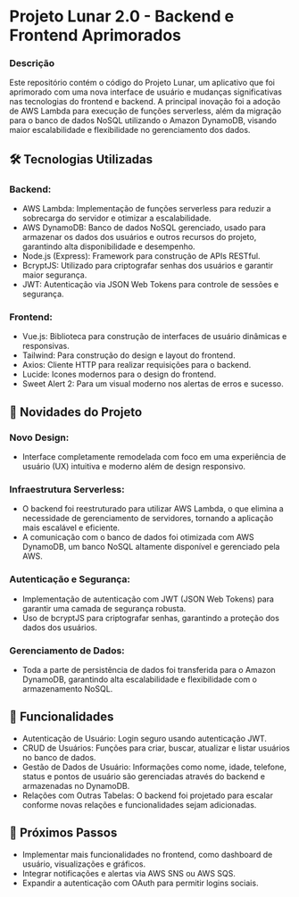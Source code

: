 # Projeto Lunar 2.0 - Backend e Frontend Aprimorados
### Descrição
Este repositório contém o código do Projeto Lunar, um aplicativo que foi aprimorado com uma nova interface de usuário e mudanças significativas nas tecnologias do frontend e backend. A principal inovação foi a adoção de AWS Lambda para execução de funções serverless, além da migração para o banco de dados NoSQL utilizando o Amazon DynamoDB, visando maior escalabilidade e flexibilidade no gerenciamento dos dados.

## 🛠️ Tecnologias Utilizadas
### Backend:

 - AWS Lambda: Implementação de funções serverless para reduzir a sobrecarga do servidor e otimizar a escalabilidade.
 - AWS DynamoDB: Banco de dados NoSQL gerenciado, usado para armazenar os dados dos usuários e outros recursos do projeto, garantindo alta disponibilidade e desempenho.
 - Node.js (Express): Framework para construção de APIs RESTful.
 - BcryptJS: Utilizado para criptografar senhas dos usuários e garantir maior segurança.
 - JWT: Autenticação via JSON Web Tokens para controle de sessões e segurança.

### Frontend:

 - Vue.js: Biblioteca para construção de interfaces de usuário dinâmicas e responsivas.
 - Tailwind: Para construção do design e layout do frontend.
 - Axios: Cliente HTTP para realizar requisições para o backend.
 - Lucide: Icones modernos para o design do frontend.
 - Sweet Alert 2: Para um visual moderno nos alertas de erros e sucesso.

## 🚀 Novidades do Projeto
### Novo Design:

 - Interface completamente remodelada com foco em uma experiência de usuário (UX) intuitiva e moderno além de design responsivo.

### Infraestrutura Serverless:

 - O backend foi reestruturado para utilizar AWS Lambda, o que elimina a necessidade de gerenciamento de servidores, tornando a aplicação mais escalável e eficiente.
 - A comunicação com o banco de dados foi otimizada com AWS DynamoDB, um banco NoSQL altamente disponível e gerenciado pela AWS.

### Autenticação e Segurança:

 - Implementação de autenticação com JWT (JSON Web Tokens) para garantir uma camada de segurança robusta.
 - Uso de bcryptJS para criptografar senhas, garantindo a proteção dos dados dos usuários.

### Gerenciamento de Dados:

 - Toda a parte de persistência de dados foi transferida para o Amazon DynamoDB, garantindo alta escalabilidade e flexibilidade com o armazenamento NoSQL.

## 🔧 Funcionalidades
 - Autenticação de Usuário: Login seguro usando autenticação JWT.
 - CRUD de Usuários: Funções para criar, buscar, atualizar e listar usuários no banco de dados.
 - Gestão de Dados de Usuário: Informações como nome, idade, telefone, status e pontos de usuário são gerenciadas através do backend e armazenadas no DynamoDB.
 - Relações com Outras Tabelas: O backend foi projetado para escalar conforme novas relações e funcionalidades sejam adicionadas.

## 🌱 Próximos Passos
 - Implementar mais funcionalidades no frontend, como dashboard de usuário, visualizações e gráficos.
 - Integrar notificações e alertas via AWS SNS ou AWS SQS.
 - Expandir a autenticação com OAuth para permitir logins sociais.
